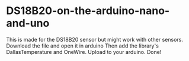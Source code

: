 # DS18B20-on-the-arduino-nano-and-uno
This is made for the DS18B20 sensor but might work with other sensors.
Download the file and open it in arduino
Then add the library's DallasTemperature and OneWire.
Upload to your arduino.
Done!
